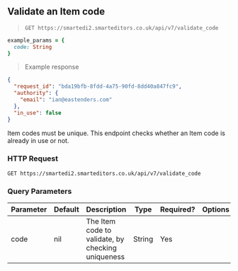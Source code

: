 ## Validate an Item code

> `GET https://smartedi2.smarteditors.co.uk/api/v7/validate_code`

```ruby
example_params = {
  code: String
}
```

> Example response

```json
{
  "request_id": "bda19bfb-8fdd-4a75-90fd-8dd40a847fc9",
  "authority": {
    "email": "ian@eastenders.com"
  },
  "in_use": false
}
```

Item codes must be unique. This endpoint checks whether an Item code is already in use or not.

### HTTP Request

`GET https://smartedi2.smarteditors.co.uk/api/v7/validate_code`

### Query Parameters

Parameter | Default | Description | Type | Required? | Options
--------- | ------- | ----------- | ---- | --------- | -------
code | nil | The Item code to validate, by checking uniqueness | String | Yes  